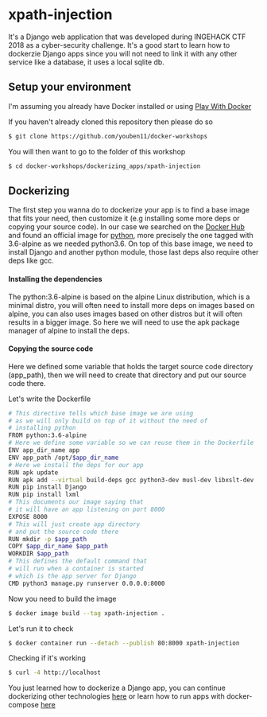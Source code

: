 # xpath-injection

It's a Django web application that was developed during INGEHACK CTF 2018 as a cyber-security challenge. It's a good start to learn how to dockerzie Django apps since you will not need to link it with any other service like a database, it uses a local sqlite db.

## Setup your environment

I'm assuming you already have Docker installed or using [Play With Docker](https://labs.play-with-docker.com/)

If you haven't already cloned this repository then please do so

```bash
$ git clone https://github.com/youben11/docker-workshops
```

You will then want to go to the folder of this workshop

```bash
$ cd docker-workshops/dockerizing_apps/xpath-injection
```

## Dockerizing

The first step you wanna do to dockerize your app is to find a base image that fits your need, then customize it (e.g installing some more deps or copying your source code). In our case we searched on the [Docker Hub](https://hub.docker.com/) and found an official image for [python](https://hub.docker.com/_/python), more precisely the one tagged with 3.6-alpine as we needed python3.6. On top of this base image, we need to install Django and another python module, those last deps also require other deps like gcc.

#### Installing the dependencies

The python:3.6-alpine is based on the alpine Linux distribution, which is a minimal distro, you will often need to install more deps on images based on alpine, you can also uses images based on other distros but it will often results in a bigger image. So here we will need to use the apk package manager of alpine to install the deps.

#### Copying the source code

Here we defined some variable that holds the target source code directory (app_path), then we will need to create that directory and put our source code there.


Let's write the Dockerfile

```bash
# This directive tells which base image we are using
# as we will only build on top of it without the need of
# installing python
FROM python:3.6-alpine
# Here we define some variable so we can reuse them in the Dockerfile
ENV app_dir_name app
ENV app_path /opt/$app_dir_name
# Here we install the deps for our app
RUN apk update
RUN apk add --virtual build-deps gcc python3-dev musl-dev libxslt-dev
RUN pip install Django
RUN pip install lxml
# This documents our image saying that
# it will have an app listening on port 8000
EXPOSE 8000
# This will just create app directory
# and put the source code there
RUN mkdir -p $app_path
COPY $app_dir_name $app_path
WORKDIR $app_path
# This defines the default command that
# will run when a container is started
# which is the app server for Django
CMD python3 manage.py runserver 0.0.0.0:8000
```

Now you need to build the image

```bash
$ docker image build --tag xpath-injection .
```

Let's run it to check

```bash
$ docker container run --detach --publish 80:8000 xpath-injection
```

Checking if it's working

```bash
$ curl -4 http://localhost
```

You just learned how to dockerize a Django app, you can continue dockerizing other technologies [here](../) or learn how to run apps with docker-compose [here](#)
